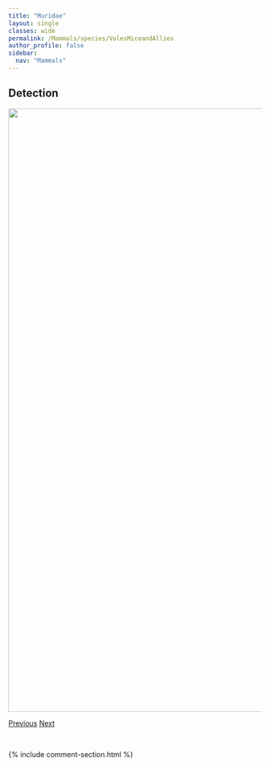 ```yaml
---
title: "Muridae"
layout: single
classes: wide
permalink: /Mammals/species/VolesMiceandAllies
author_profile: false
sidebar:
  nav: "Mammals"
---
```


<h2>Detection</h2>

<a href="https://drive.google.com/uc?export=view&id=1y5yj10qD7qTRUcdmQgScA-Ju_i6sxn_T">
<img src="https://drive.google.com/uc?export=view&id=1y5yj10qD7qTRUcdmQgScA-Ju_i6sxn_T" height = "1200" width = "800">
</a>


<a href="/DevelopmentWebsite/Mammals/species/StripedSkunk" class="pagination--pager" title="Mephitis mephitis">Previous</a> <a href="/DevelopmentWebsite/Mammals/species/WeaselsandErmine" class="pagination--pager" title="Mustela">Next</a>

<p>&nbsp;</p>

{% include comment-section.html %}
